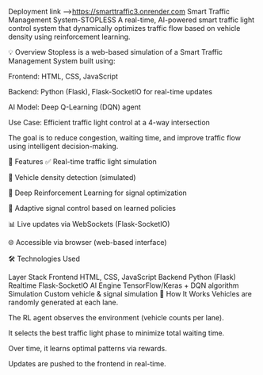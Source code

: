Deployment link -->https://smarttraffic3.onrender.com
Smart Traffic Management System-STOPLESS
A real-time, AI-powered smart traffic light control system that dynamically optimizes traffic flow based on vehicle density using reinforcement learning.

💡 Overview
Stopless is a web-based simulation of a Smart Traffic Management System built using:

Frontend: HTML, CSS, JavaScript

Backend: Python (Flask), Flask-SocketIO for real-time updates

AI Model: Deep Q-Learning (DQN) agent

Use Case: Efficient traffic light control at a 4-way intersection

The goal is to reduce congestion, waiting time, and improve traffic flow using intelligent decision-making.

🔧 Features
✅ Real-time traffic light simulation

🚗 Vehicle density detection (simulated)

🧠 Deep Reinforcement Learning for signal optimization

🔄 Adaptive signal control based on learned policies

📊 Live updates via WebSockets (Flask-SocketIO)

🌐 Accessible via browser (web-based interface)

🛠️ Technologies Used

Layer	Stack
Frontend	HTML, CSS, JavaScript
Backend	Python (Flask)
Realtime	Flask-SocketIO
AI Engine	TensorFlow/Keras + DQN algorithm
Simulation	Custom vehicle & signal simulation
🧠 How It Works
Vehicles are randomly generated at each lane.

The RL agent observes the environment (vehicle counts per lane).

It selects the best traffic light phase to minimize total waiting time.

Over time, it learns optimal patterns via rewards.

Updates are pushed to the frontend in real-time.
